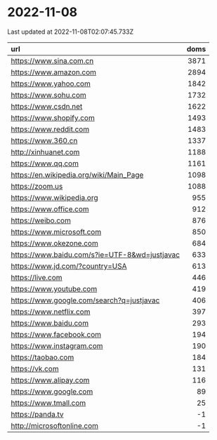 # 2022-11-08

<!-- BEGIN -->
Last updated at 2022-11-08T02:07:45.733Z

url | doms
:- | -:
https://www.sina.com.cn | 3871
https://www.amazon.com | 2894
https://www.yahoo.com | 1842
https://www.sohu.com | 1732
https://www.csdn.net | 1622
https://www.shopify.com | 1493
https://www.reddit.com | 1483
https://www.360.cn | 1337
http://xinhuanet.com | 1188
https://www.qq.com | 1161
https://en.wikipedia.org/wiki/Main_Page | 1098
https://zoom.us | 1088
https://www.wikipedia.org | 955
https://www.office.com | 912
https://weibo.com | 876
https://www.microsoft.com | 850
https://www.okezone.com | 684
https://www.baidu.com/s?ie=UTF-8&wd=justjavac | 633
https://www.jd.com/?country=USA | 613
https://live.com | 446
https://www.youtube.com | 419
https://www.google.com/search?q=justjavac | 406
https://www.netflix.com | 397
https://www.baidu.com | 293
https://www.facebook.com | 194
https://www.instagram.com | 190
https://taobao.com | 184
https://vk.com | 131
https://www.alipay.com | 116
https://www.google.com | 89
https://www.tmall.com | 25
https://panda.tv | -1
http://microsoftonline.com | -1
<!-- END -->
